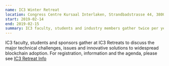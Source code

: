 ```yaml
---
name: IC3 Winter Retreat
location: Congress Centre Kursaal Interlaken, Strandbadstrasse 44, 3800 Interlaken, Switzerland
start: 2019-02-14
end: 2019-02-15
summary: IC3 faculty, students and industry members gather twice per year to discuss the major technical challenges and innovative solutions to widespread blockchain adoption.
---
```


IC3 faculty, students and sponsors gather at IC3 Retreats to discuss the major technical challenges, issues and innovative solutions to widespread blockchain adoption. For registration, information and the agenda, please see <a
        href="https://github.com/bl4ck5un/ic3-website/files/2696956/IC3.website.2019.Winter.Retreat.Dec.19.docx">IC3 Retreat Info</a>
      
